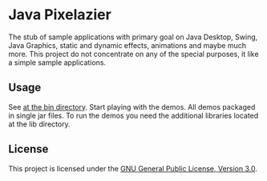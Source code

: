 Java Pixelazier
======================

The stub of sample applications with primary goal on Java Desktop, Swing, Java Graphics, static and dynamic effects,
animations and maybe much more. This project do not concentrate on any of the special purposes, it like a simple sample applications.

Usage
-----

See [at the bin directory](https://github.com/apupeikis/JavaPixelazier/tree/master/bin/). Start playing with the demos.
All demos packaged in single jar files. To run the demos you need the additional libraries located at the lib directory.

License
-------

This project is licensed under the [GNU General Public License, Version 3.0](http://www.gnu.org/licenses/gpl.html).
